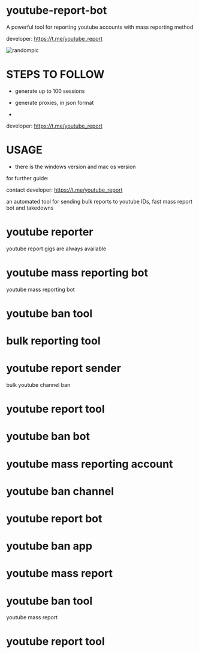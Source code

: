  # youtube-report-bot
A powerful tool for reporting youtube accounts with mass reporting method

developer:  https://t.me/youtube_report

![randompic](https://github.com/user-attachments/assets/a67ab1db-8810-4ccf-ac04-6739b37c6a97)

# STEPS TO FOLLOW
- generate up to 100 sessions

- generate proxies, in json format
- 
developer:  https://t.me/youtube_report

# USAGE
- there is the windows version and mac os version

for further guide:

contact developer:  https://t.me/youtube_report

an automated tool for sending bulk reports to youtube IDs, fast mass report bot and takedowns

# youtube reporter
youtube report gigs are always available
# youtube mass reporting bot
youtube mass reporting  bot
# youtube ban tool
# bulk reporting tool
# youtube report sender
bulk youtube channel ban
# youtube report tool
# youtube ban bot
# youtube mass reporting account
# youtube ban channel
# youtube report bot
# youtube ban app
# youtube mass report
# youtube ban tool
youtube mass report
# youtube report tool
